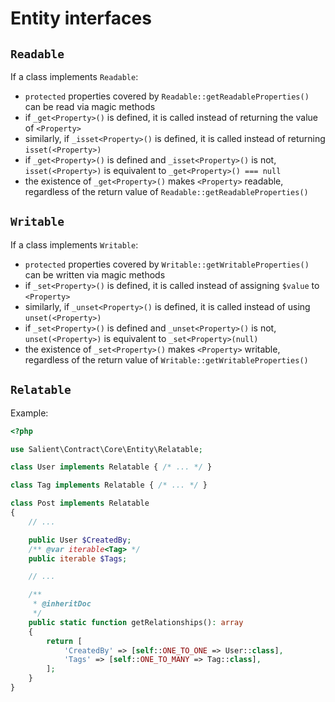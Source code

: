 # Entity interfaces

## `Readable`

If a class implements `Readable`:

- `protected` properties covered by `Readable::getReadableProperties()` can be
  read via magic methods
- if `_get<Property>()` is defined, it is called instead of returning the value
  of `<Property>`
- similarly, if `_isset<Property>()` is defined, it is called instead of
  returning `isset(<Property>)`
- if `_get<Property>()` is defined and `_isset<Property>()` is not,
  `isset(<Property>)` is equivalent to `_get<Property>() === null`
- the existence of `_get<Property>()` makes `<Property>` readable, regardless of
  the return value of `Readable::getReadableProperties()`

## `Writable`

If a class implements `Writable`:

- `protected` properties covered by `Writable::getWritableProperties()` can be
  written via magic methods
- if `_set<Property>()` is defined, it is called instead of assigning `$value`
  to `<Property>`
- similarly, if `_unset<Property>()` is defined, it is called instead of using
  `unset(<Property>)`
- if `_set<Property>()` is defined and `_unset<Property>()` is not,
  `unset(<Property>)` is equivalent to `_set<Property>(null)`
- the existence of `_set<Property>()` makes `<Property>` writable, regardless of
  the return value of `Writable::getWritableProperties()`

## `Relatable`

Example:

```php
<?php

use Salient\Contract\Core\Entity\Relatable;

class User implements Relatable { /* ... */ }

class Tag implements Relatable { /* ... */ }

class Post implements Relatable
{
    // ...

    public User $CreatedBy;
    /** @var iterable<Tag> */
    public iterable $Tags;

    // ...

    /**
     * @inheritDoc
     */
    public static function getRelationships(): array
    {
        return [
            'CreatedBy' => [self::ONE_TO_ONE => User::class],
            'Tags' => [self::ONE_TO_MANY => Tag::class],
        ];
    }
}
```
